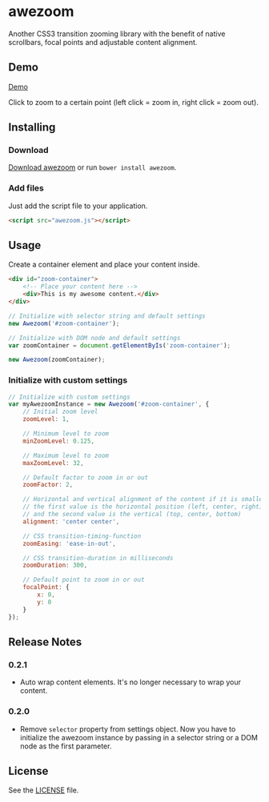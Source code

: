 # awezoom

Another CSS3 transition zooming library with the benefit of native scrollbars, focal points and adjustable content alignment. 

## Demo
[Demo](https://johannulbrich.github.io/awezoom/)

Click to zoom to a certain point (left click = zoom in, right click = zoom out). 

## Installing

### Download
[Download awezoom](https://github.com/JohannUlbrich/awezoom/archive/master.zip) or run `bower install awezoom`.

### Add files
Just add the script file to your application.

```html
<script src="awezoom.js"></script>
```

## Usage
Create a container element and place your content inside.

```html
<div id="zoom-container">
    <!-- Place your content here -->
    <div>This is my awesome content.</div>
</div>
```

```js
// Initialize with selector string and default settings
new Awezoom('#zoom-container');
```

```js
// Initialize with DOM node and default settings
var zoomContainer = document.getElementByIs('zoom-container');

new Awezoom(zoomContainer);
```

### Initialize with custom settings

```js
// Initialize with custom settings
var myAwezoomInstance = new Awezoom('#zoom-container', {
    // Initial zoom level
    zoomLevel: 1,

    // Minimum level to zoom
    minZoomLevel: 0.125,

    // Maximum level to zoom
    maxZoomLevel: 32,

    // Default factor to zoom in or out
    zoomFactor: 2,

    // Horizontal and vertical alignment of the content if it is smaller than the zoom container
    // the first value is the horizontal position (left, center, right)
    // and the second value is the vertical (top, center, bottom)
    alignment: 'center center',

    // CSS transition-timing-function
    zoomEasing: 'ease-in-out',

    // CSS transition-duration in milliseconds
    zoomDuration: 300,

    // Default point to zoom in or out
    focalPoint: {
        x: 0,
        y: 0
    }
});
```

## Release Notes

### 0.2.1

* Auto wrap content elements. It's no longer necessary to wrap your content. 

### 0.2.0

* Remove `selector` property from settings object. Now you have to initialize the awezoom instance by passing in a selector string or a DOM node as the first parameter. 

## License
See the [LICENSE](https://github.com/JohannUlbrich/awezoom/blob/master/LICENSE) file.

